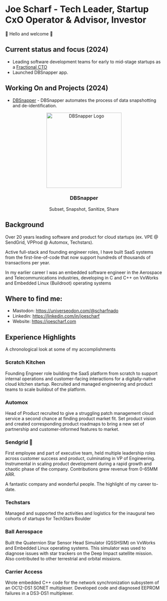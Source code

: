 # Joe Scharf - Tech Leader, Startup CxO Operator & Advisor, Investor

👋 Hello and welcome 👋

## Current status and focus (2024)
- Leading software development teams for early to mid-stage startups as a [Fractional CTO](https://fcto.io)
- Launched DBSnapper app.


## Working On and Projects (2024)
- [DBSnapper](https://dbsnapper.com) - DBSnapper automates the process of data snapshotting and de-identification.

<p align="center">
  <img alt="DBSnapper Logo" src="https://docs.dbsnapper.com/static/dbs-v2-launch-bg-wht.png?v=3&s=200" height="240" />
  <h3 align="center">DBSnapper</h3>
  <p align="center">Subset, Snapshot, Sanitize, Share</p>
</p>




## Background
Over 20 years leading software and product for cloud startups (ex. VPE @ SendGrid, VPProd @ Automox, Techstars).

Active full-stack and founding engineer roles, I have built SaaS systems from the first-line-of-code that now support hundreds of thousands of transactions per year.

In my earlier career I was an embedded software engineer in the Aerospace and Telecommunications industries, developing in C and C++ on VxWorks and Embedded Linux (Buildroot) operating systems

## Where to find me:
- Mastodon: https://universeodon.com/@scharfnado
- Linkedin: https://linkedin.com/in/joescharf
- Website: https://joescharf.com

## Experience Highlights
A chronological look at some of my accomplishments

### Scratch Kitchen
Founding Engneer role building the SaaS platform from scratch to support internal operations and customer-facing interactions for a digitally-native cloud kitchen startup. Recruited and managed engineering and product teams to scale buildout of the platform.

### Automox
Head of Product recruited to give a struggling patch management cloud service a second chance at finding product market fit. Set product vision and created corresponding product roadmaps to bring a new set of partnership and customer-informed features to market.

### Sendgrid 🚀
First employee and part of executive team, held multiple leadership roles across customer success and product, culminating in VP of Engineering. Instrumental in scaling product development during a rapid growth and chaotic phase of the company. Contributions grew revenue from 0-65MM ARR. 

A fantastic company and wonderful people. The highlight of my career to-date.

### Techstars
Managed and supported the activities and logistics for the inaugural two cohorts of startups for TechStars Boulder

### Ball Aerospace
Built the Quaternion Star Sensor Head Simulator (QSSHSIM) on VxWorks and Embedded Linux operating systems. This simulator was used to diagnose issues with star trackers on the Deep Impact satellite mission. Also contributed to other terrestrial and orbital missions.

### Carrier Access
Wrote embedded C++ code for the network synchronization subsystem of an OC12-DS1 SONET multiplexer. Developed code and diagnosed EEPROM failures in a DS3-DS1 multiplexer.
